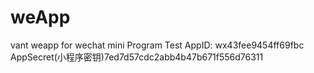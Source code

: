 # weApp
vant weapp for wechat mini Program
Test AppID: wx43fee9454ff69fbc
AppSecret(小程序密钥)7ed7d57cdc2abb4b47b671f556d76311

